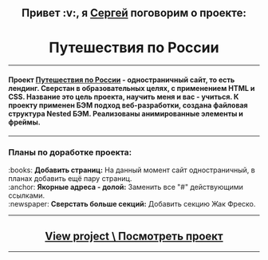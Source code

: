 <h2 align="center">Привет :v:, я <a href="https://vk.com/sergey.polenov/" target="_blank">Сергей</a> поговорим о проекте:</h2>
<h1 align="center">Путешествия по России</h1>

---

#### Проект [Путешествия по России](https://github.com/Sengeer/russian-travel.git) - одностраничный сайт, то есть лендинг. Сверстан в образовательных целях, с применением HTML и CSS. Название это цель проекта, научить меня и вас - учиться. К проекту применен БЭМ подход веб-разработки, создана файловая структура Nested БЭМ. Реализованы анимированные элементы и фреймы.

---

### Планы по доработке проекта:
<p>:books: <b>Добавить страниц:</b> На данный момент сайт одностраничный, в планах добавить ещё пару страниц.
<br>:anchor: <b>Якорные адреса - долой:</b> Заменить все "#" действующими ссылками.
<br>:newspaper: <b>Сверстать больше секций:</b> Добавить секцию Жак Фреско.</p>

---

<h2 align="center"><a href="https://sengeer.github.io/russian-travel/" target="_blank">View project \ Посмотреть проект</a></h2>

---
